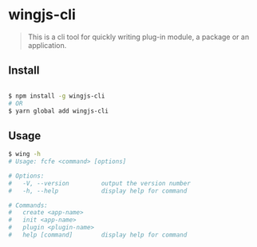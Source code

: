 # wingjs-cli

> This is a cli tool for quickly writing plug-in module, a package or an application.

## Install

```bash

$ npm install -g wingjs-cli
# OR
$ yarn global add wingjs-cli
```

## Usage

```bash
$ wing -h
# Usage: fcfe <command> [options]

# Options:
#   -V, --version         output the version number
#   -h, --help            display help for command

# Commands:
#   create <app-name>
#   init <app-name>
#   plugin <plugin-name>
#   help [command]        display help for command
```

